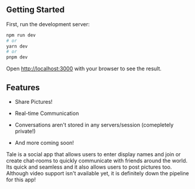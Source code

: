 ## Getting Started

First, run the development server:

```bash
npm run dev
# or
yarn dev
# or
pnpm dev
```

Open [http://localhost:3000](http://localhost:3000) with your browser to see the result.

## Features

- Share Pictures!

- Real-time Communication

- Conversations aren't stored in any servers/session (comepletely private!)

- And more coming soon!

Tale is a social app that allows users to enter display names and join or create chat-rooms to quickly communicate with friends around the world. Its quick and seamless and it also allows users to post pictures too. Although video support isn't available yet, it is definitely down the pipeline for this app!



